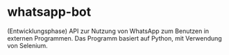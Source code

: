 # whatsapp-bot
(Entwicklungsphase) API zur Nutzung von WhatsApp zum Benutzen in externen Programmen. Das Programm basiert auf Python, mit Verwendung von Selenium.
